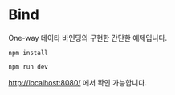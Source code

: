 # Bind

One-way 데이타 바인딩의 구현한 간단한 예제입니다.

```
npm install

npm run dev
```

[http://localhost:8080/](http://localhost:8080/) 에서 확인 가능합니다.
